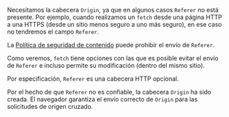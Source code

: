 Necesitamos la cabecera `Origin`, ya que en algunos casos `Referer` no está presente. Por ejemplo, cuando realizamos un `fetch` desde una página HTTP a una HTTPS (desde un sitio menos seguro a uno más seguro), en ese caso no tendremos el campo `Referer`.

La [Política de seguridad de contenido](http://en.wikipedia.org/wiki/Content_Security_Policy) puede prohibir el envío de `Referer`.

Como veremos, `fetch` tiene opciones con las que es posible evitar el envío de `Referer` e incluso permite su modificación (dentro del mismo sitio).

Por especificación, `Referer` es una cabecera HTTP opcional.

Por el hecho de que `Referer` no es confiable, la cabecera `Origin` ha sido creada. El navegador garantiza el envío correcto de `Origin` para las solicitudes de origen cruzado.
